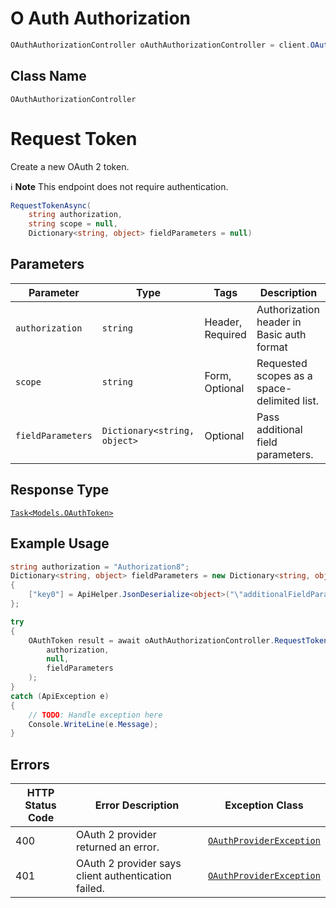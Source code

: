 # O Auth Authorization

```csharp
OAuthAuthorizationController oAuthAuthorizationController = client.OAuthAuthorizationController;
```

## Class Name

`OAuthAuthorizationController`


# Request Token

Create a new OAuth 2 token.

:information_source: **Note** This endpoint does not require authentication.

```csharp
RequestTokenAsync(
    string authorization,
    string scope = null,
    Dictionary<string, object> fieldParameters = null)
```

## Parameters

| Parameter | Type | Tags | Description |
|  --- | --- | --- | --- |
| `authorization` | `string` | Header, Required | Authorization header in Basic auth format |
| `scope` | `string` | Form, Optional | Requested scopes as a space-delimited list. |
| `fieldParameters` | `Dictionary<string, object>` | Optional | Pass additional field parameters. |

## Response Type

[`Task<Models.OAuthToken>`](../../doc/models/o-auth-token.md)

## Example Usage

```csharp
string authorization = "Authorization8";
Dictionary<string, object> fieldParameters = new Dictionary<string, object>
{
    ["key0"] = ApiHelper.JsonDeserialize<object>("\"additionalFieldParams9\""),
};

try
{
    OAuthToken result = await oAuthAuthorizationController.RequestTokenAsync(
        authorization,
        null,
        fieldParameters
    );
}
catch (ApiException e)
{
    // TODO: Handle exception here
    Console.WriteLine(e.Message);
}
```

## Errors

| HTTP Status Code | Error Description | Exception Class |
|  --- | --- | --- |
| 400 | OAuth 2 provider returned an error. | [`OAuthProviderException`](../../doc/models/o-auth-provider-exception.md) |
| 401 | OAuth 2 provider says client authentication failed. | [`OAuthProviderException`](../../doc/models/o-auth-provider-exception.md) |

